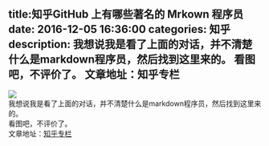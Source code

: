 title:知乎GitHub 上有哪些著名的 Mrkown 程序员
date: 2016-12-05   16:36:00 
categories: 知乎 
 description: 我想说我是看了上面的对话，并不清楚什么是markdown程序员，然后找到这里来的。 看图吧，不评价了。 文章地址：知乎专栏 
  --- 
 ![](//zhstatic.zhihu.com/assets/zhihu/ztext/whitedot.jpg)  
我想说我是看了上面的对话，并不清楚什么是markdown程序员，然后找到这里来的。  
看图吧，不评价了。  
文章地址：[知乎专栏](https://zhuanlan.zhihu.com/p/23752826)